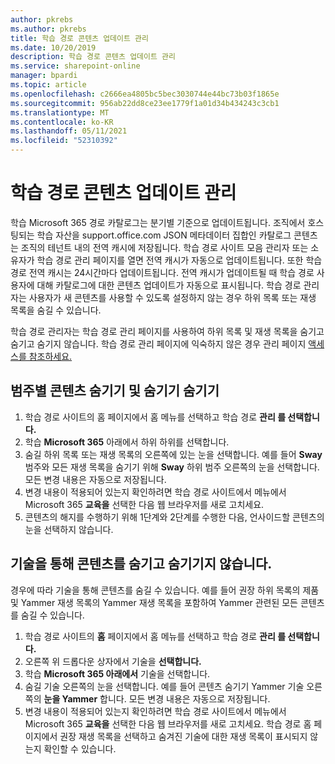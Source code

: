 ```yaml
---
author: pkrebs
ms.author: pkrebs
title: 학습 경로 콘텐츠 업데이트 관리
ms.date: 10/20/2019
description: 학습 경로 콘텐츠 업데이트 관리
ms.service: sharepoint-online
manager: bpardi
ms.topic: article
ms.openlocfilehash: c2666ea4805bc5bec3030744e44bc73b03f1865e
ms.sourcegitcommit: 956ab22dd8ce23ee1779f1a01d34b434243c3cb1
ms.translationtype: MT
ms.contentlocale: ko-KR
ms.lasthandoff: 05/11/2021
ms.locfileid: "52310392"
---
```

# <a name="manage-learning-pathways-content-updates"></a>학습 경로 콘텐츠 업데이트 관리
학습 Microsoft 365 경로 카탈로그는 분기별 기준으로 업데이트됩니다. 조직에서 호스팅되는 학습 자산을 support.office.com JSON 메타데이터 집합인 카탈로그 콘텐츠는 조직의 테넌트 내의 전역 캐시에 저장됩니다. 학습 경로 사이트 모음 관리자 또는 소유자가 학습 경로 관리 페이지를 열면 전역 캐시가 자동으로 업데이트됩니다. 또한 학습 경로 전역 캐시는 24시간마다 업데이트됩니다. 전역 캐시가 업데이트될 때 학습 경로 사용자에 대해 카탈로그에 대한 콘텐츠 업데이트가 자동으로 표시됩니다. 학습 경로 관리자는 사용자가 새 콘텐츠를 사용할 수 있도록 설정하지 않는 경우 하위 목록 또는 재생 목록을 숨길 수 있습니다.

학습 경로 관리자는 학습 경로 관리 페이지를 사용하여 하위 목록 및 재생 목록을 숨기고 숨기고 숨기지 않습니다. 학습 경로 관리 페이지에 익숙하지 않은 경우 관리 페이지 [액세스를 참조하세요.](custom_accessadmin.md)

## <a name="hide-and-unhide-content-by-category"></a>범주별 콘텐츠 숨기기 및 숨기기 숨기기
1. 학습 경로 사이트의 홈 페이지에서 홈 메뉴를  선택하고 학습 경로 **관리 를 선택합니다.**
2. 학습 **Microsoft 365** 아래에서 하위 하위를 선택합니다.
3. 숨길 하위 목록 또는 재생 목록의 오른쪽에 있는 눈을 선택합니다. 예를 들어 **Sway** 범주와 모든 재생 목록을 숨기기 위해 **Sway** 하위 범주 오른쪽의 눈을 선택합니다. 모든 변경 내용은 자동으로 저장됩니다.
4. 변경 내용이 적용되어 있는지 확인하려면 학습 경로 사이트에서 메뉴에서 Microsoft 365 **교육을** 선택한 다음 웹 브라우저를 새로 고치세요.
5. 콘텐츠의 해지를 수행하기 위해 1단계와 2단계를 수행한 다음, 언사이드할 콘텐츠의 눈을 선택하지 않습니다.

## <a name="to-hide-and-unhide-content-by-technology"></a>기술을 통해 콘텐츠를 숨기고 숨기기지 않습니다.
경우에 따라 기술을 통해 콘텐츠를 숨길 수 있습니다. 예를 들어 권장 하위 목록의 제품 및 Yammer 재생 목록의 Yammer 재생 목록을 포함하여 Yammer 관련된 모든 콘텐츠를 숨길 수 있습니다.

1. 학습 경로 사이트의 **홈** 페이지에서 홈 메뉴를  선택하고 학습 경로 **관리 를 선택합니다.**
2. 오른쪽 위 드롭다운 상자에서 기술을 **선택합니다.**
3. 학습 **Microsoft 365 아래에서** 기술을 선택합니다.
4. 숨길 기술 오른쪽의 눈을 선택합니다. 예를 들어 콘텐츠 숨기기 Yammer 기술 오른쪽의 **눈을 Yammer** 합니다. 모든 변경 내용은 자동으로 저장됩니다.
5. 변경 내용이 적용되어 있는지 확인하려면 학습 경로 사이트에서 메뉴에서 Microsoft 365 **교육을** 선택한 다음 웹 브라우저를 새로 고치세요. 학습 경로  홈 페이지에서 권장 재생 목록을  선택하고 숨겨진 기술에 대한 재생 목록이 표시되지 않는지 확인할 수 있습니다.

